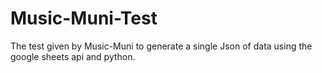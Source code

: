# Music-Muni-Test
The test given by Music-Muni to generate a single Json of data using the google sheets api and python. 
